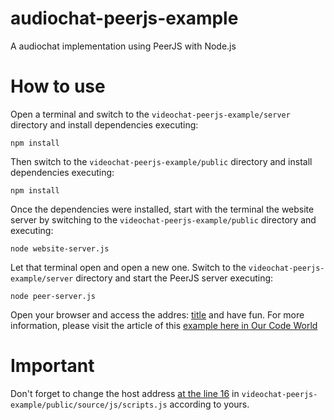 # audiochat-peerjs-example

A audiochat implementation using PeerJS with Node.js

# How to use

Open a terminal and switch to the `videochat-peerjs-example/server` directory and install dependencies executing:

```batch
npm install
```

Then switch to the `videochat-peerjs-example/public` directory and install dependencies executing:

```batch
npm install
```

Once the dependencies were installed, start with the terminal the website server by switching to the `videochat-peerjs-example/public` directory and executing:

```batch
node website-server.js
```

Let that terminal open and open a new one. Switch to the `videochat-peerjs-example/server` directory and start the PeerJS server executing:

```batch
node peer-server.js
```

Open your browser and access the addres: [title](https://localhost:8443) and have fun. For more information, please visit the article of this [example here in Our Code World](http://ourcodeworld.com/articles/read/496/how-to-create-a-videochat-with-webrtc-using-peerjs-and-node-js)

# Important

Don't forget to change the host address [at the line 16](https://github.com/ourcodeworld/videochat-peerjs-example/blob/master/public/source/js/script.js#L16) in `videochat-peerjs-example/public/source/js/scripts.js` according to yours.
